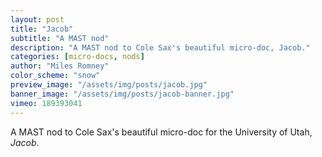 ```yaml
---
layout: post
title: "Jacob"
subtitle: "A MAST nod"
description: "A MAST nod to Cole Sax's beautiful micro-doc, Jacob."
categories: [micro-docs, nods]
author: "Miles Romney"
color_scheme: "snow"
preview_image: "/assets/img/posts/jacob.jpg"
banner_image: "/assets/img/posts/jacob-banner.jpg"
vimeo: 189393041
---
```


A MAST nod to Cole Sax's beautiful micro-doc for the University of Utah, _Jacob_.
